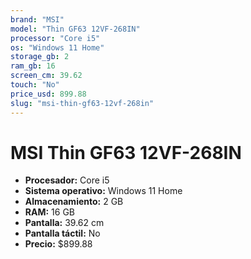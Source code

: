 ```yaml
---
brand: "MSI"
model: "Thin GF63 12VF-268IN"
processor: "Core i5"
os: "Windows 11 Home"
storage_gb: 2
ram_gb: 16
screen_cm: 39.62
touch: "No"
price_usd: 899.88
slug: "msi-thin-gf63-12vf-268in"
---
```


# MSI Thin GF63 12VF-268IN

- **Procesador:** Core i5
- **Sistema operativo:** Windows 11 Home
- **Almacenamiento:** 2 GB
- **RAM:** 16 GB
- **Pantalla:** 39.62 cm
- **Pantalla táctil:** No
- **Precio:** $899.88
